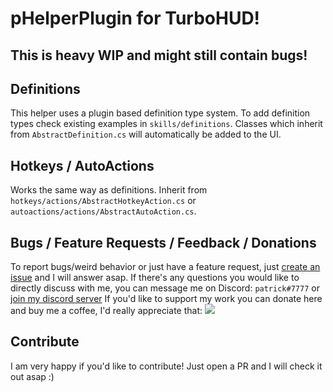 # pHelperPlugin for TurboHUD!

## This is heavy WIP and might still contain bugs!

## Definitions

This helper uses a plugin based definition type system. To add definition types check existing examples in `skills/definitions`. Classes which inherit from `AbstractDefinition.cs` will automatically be added to the UI.

## Hotkeys / AutoActions

Works the same way as definitions. Inherit from `hotkeys/actions/AbstractHotkeyAction.cs` or `autoactions/actions/AbstractAutoAction.cs`.

## Bugs / Feature Requests / Feedback / Donations

To report bugs/weird behavior or just have a feature request, just [create an issue](https://github.com/petikk/pHelperPlugin/issues/new) and I will answer asap.
If there's any questions you would like to directly discuss with me, you can message me on Discord: `patrick#7777` or [join my discord server](https://discord.gg/8fRxTDM66q)
If you'd like to support my work you can donate here and buy me a coffee, I'd really appreciate that: 
[![](https://i.imgur.com/qHzwSC7.png)](https://www.buymeacoffee.com/phelper)

## Contribute

I am very happy if you'd like to contribute! Just open a PR and I will check it out asap :)
